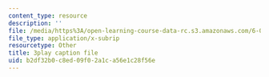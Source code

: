 ```yaml
---
content_type: resource
description: ''
file: /media/https%3A/open-learning-course-data-rc.s3.amazonaws.com/6-042j-mathematics-for-computer-science-spring-2015/b2df32b0c8ed09f02a1ca56e1c28f56e_uaa4P-kkLrA.srt
file_type: application/x-subrip
resourcetype: Other
title: 3play caption file
uid: b2df32b0-c8ed-09f0-2a1c-a56e1c28f56e
---
```

